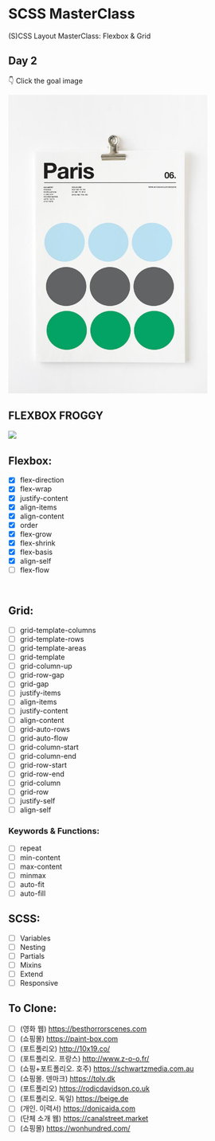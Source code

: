 # SCSS MasterClass

(S)CSS Layout MasterClass: Flexbox & Grid

## Day 2

👇 Click the goal image <br>

<a hefr="https://repl.it/@taeyoung98/CssLayoutMaster1">
    <img src="Goal/Day2.jpeg" width="400px" />
</a>
 
<br>

## FLEXBOX FROGGY

<a href="https://flexboxfroggy.com">
    <img src="https://user-images.githubusercontent.com/41332126/107466028-c80d7380-6ba6-11eb-9d13-0194aec342b6.png" />
</a>

## Flexbox:

- [x] flex-direction
- [x] flex-wrap
- [x] justify-content
- [x] align-items
- [x] align-content
- [x] order
- [x] flex-grow
- [x] flex-shrink
- [x] flex-basis
- [x] align-self
- [ ] flex-flow

<br>

## Grid:

- [ ] grid-template-columns
- [ ] grid-template-rows
- [ ] grid-template-areas
- [ ] grid-template
- [ ] grid-column-up
- [ ] grid-row-gap
- [ ] grid-gap
- [ ] justify-items
- [ ] align-items
- [ ] justify-content
- [ ] align-content
- [ ] grid-auto-rows
- [ ] grid-auto-flow
- [ ] grid-column-start
- [ ] grid-column-end
- [ ] grid-row-start
- [ ] grid-row-end
- [ ] grid-column
- [ ] grid-row
- [ ] justify-self
- [ ] align-self

### Keywords & Functions:

- [ ] repeat
- [ ] min-content
- [ ] max-content
- [ ] minmax
- [ ] auto-fit
- [ ] auto-fill

## SCSS:

- [ ] Variables
- [ ] Nesting
- [ ] Partials
- [ ] Mixins
- [ ] Extend
- [ ] Responsive

## To Clone:

- [ ] (영화 웹) https://besthorrorscenes.com
- [ ] (쇼핑몰) https://paint-box.com
- [ ] (포트폴리오) http://10x19.co/
- [ ] (포트폴리오. 프랑스) http://www.z-o-o.fr/
- [ ] (쇼핑+포트폴리오. 호주) https://schwartzmedia.com.au
- [ ] (쇼핑몰. 덴마크) https://tolv.dk
- [ ] (포트폴리오) https://rodicdavidson.co.uk
- [ ] (포트폴리오. 독일) https://beige.de
- [ ] (개인. 이력서) https://donicaida.com
- [ ] (단체 소개 웹) https://canalstreet.market
- [ ] (쇼핑몰) https://wonhundred.com/
